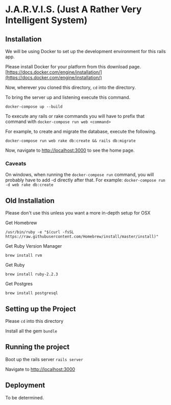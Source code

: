 # J.A.R.V.I.S. (Just A Rather Very Intelligent System)

## Installation

We will be using Docker to set up the development environment for this rails app. 

Please install Docker for your platform from this download page. [https://docs.docker.com/engine/installation/](https://docs.docker.com/engine/installation/)

Now, wherever you cloned this directory, `cd` into the directory. 

To bring the server up and listening execute this command.

`docker-compose up --build`

To execute any rails or rake commands you will have to prefix that command with `docker-compose run web <command>`

For example, to create and migrate the database, execute the following.

`docker-compose run web rake db:create && rails db:migrate`

Now, navigate to [http://localhost:3000](http://localhost:3000) to see the home page.

### Caveats

On windows, when running the `docker-compose run` command, you will probably have to add -d directly after that. For example: `docker-compose run -d web rake db:create`

## Old Installation

Please don't use this unless you want a more in-depth setup for OSX

Get Homebrew

`/usr/bin/ruby -e "$(curl -fsSL https://raw.githubusercontent.com/Homebrew/install/master/install)"`

Get Ruby Version Manager

`brew install rvm`

Get Ruby

`brew install ruby-2.2.3`

Get Postgres

`brew install postgresql`

## Setting up the Project

Please `cd` into this directory 

Install all the gem
`bundle`

## Running the project

Boot up the rails server
`rails server`

Navigate to [http://localhost:3000](http://localhost:3000)

## Deployment

To be determined.